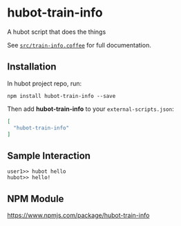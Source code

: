 # hubot-train-info

A hubot script that does the things

See [`src/train-info.coffee`](src/train-info.coffee) for full documentation.

## Installation

In hubot project repo, run:

`npm install hubot-train-info --save`

Then add **hubot-train-info** to your `external-scripts.json`:

```json
[
  "hubot-train-info"
]
```

## Sample Interaction

```
user1>> hubot hello
hubot>> hello!
```

## NPM Module

https://www.npmjs.com/package/hubot-train-info
